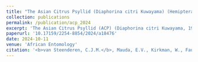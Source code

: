 ```yaml
---
title: "The Asian Citrus Psyllid (Diaphorina citri Kuwayama) (Hemiptera: Psyllidae) in Africa: using species distribution models to predict current and future climatic suitability, with a focus on potential invasion routes"
collection: publications
permalink: /publication/acp_2024
excerpt: 'The Asian Citrus Psyllid (ACP) (Diaphorina citri Kuwayama, 1908) (Hemiptera: Psyllidae) is a major citrus pest. The species has been introduced to West and East Africa, but has not yet spread to southern Africa, where it could have a devastating impact on citrus farming and livelihoods. A proactive response is key to mitigating the species’ impacts, particularly the ongoing monitoring of potential invasion routes and entry points into South Africa. Species distribution models (SDMs) were developed under current and future climates for ACP in Africa, and these models were used to (1) determine where the species likely poses a threat, (2) identify potential invasion routes into South Africa, and (3) assess how these factors will be affected under climate change. The SDMs indicated that there is an almost contiguous band of suitable climate along the east coast of Africa that joins the species’ current range in East Africa to South Africa, and under aggressive climate change a potential route of invasion through Namibia and Botswana. Much of South Africa is climatically suitable for the species, but under climate change, climatically suitable areas are likely to shift further inland. The spread of ACP into South Africa is unlikely to be prevented, but the outputs of the present models will inform monitoring activities and assist with preparations to respond to this predicted biological invasion.'
paperurl: '10.17159/2254-8854/2024/a18476'
date: 2024-10-11
venue: 'African Entomology'
citation: '<b>van Steenderen, C.J.M.</b>, Mauda, E.V., Kirkman, W., Faulkner, K.T., and Sutton, G.F. 2024. <i>African Entomology</i> (10) doi: 10.17159/2254-8854/2024/a18476'
---
```

